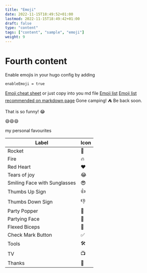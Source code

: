 ```yaml
---
title: "Emoji"
date: 2022-11-15T18:49:52+01:00
lastmod: 2022-11-15T18:49:42+01:00
draft: false
type: "content"
tags: ["content", "sample", "emoji"]
weight: 9
---
```

# Fourth content

Enable emojis in your hugo config by adding
```bash
enableEmoji = true
```

[Emoji cheat sheet](https://www.webfx.com/tools/emoji-cheat-sheet/)
or just copy into you md file
[Emoji list](https://unicode-table.com/en/emoji/)
[Emoji list recommended on markdown page](https://gist.github.com/rxaviers/7360908)
Gone camping! :tent: Be back soon.

That is so funny! :joy:

😄😄😄

my personal favourites

| Label      | Icon |
| ----------- | ----------- |
| Rocket      | 🚀       |
| Fire        | 🔥        |
| 	Red Heart   | ❤️        |
| Tears of joy| 😂        |
|Smiling Face with Sunglasses|😎|
| Thumbs Up Sign | 👍 |
| Thumbs Down Sign | 👎 |
| Party Popper | 🎉| 
| 	Partying Face | 🥳 |
| Flexed Biceps | 💪 |
| Check Mark Button | ✅ | 
| Tools | 🛠️ |
| TV | 📺 |
| Thanks | 🙏 |

